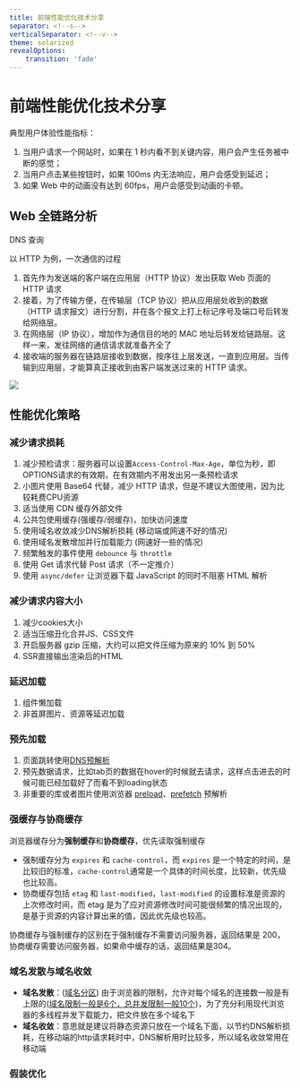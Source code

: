 ```yaml
---
title: 前端性能优化技术分享
separator: <!--s-->
verticalSeparator: <!--v-->
theme: solarized
revealOptions:
    transition: 'fade'
---
```


# 前端性能优化技术分享

典型用户体验性能指标：

1. 当用户请求一个网站时，如果在 1 秒内看不到关键内容，用户会产生任务被中断的感觉；
2. 当用户点击某些按钮时，如果 100ms 内无法响应，用户会感受到延迟；
3. 如果 Web 中的动画没有达到 60fps，用户会感受到动画的卡顿。



## Web 全链路分析

DNS 查询

以 HTTP 为例，一次通信的过程

1. 首先作为发送端的客户端在应用层（HTTP 协议）发出获取 Web 页面的 HTTP 请求
2. 接着，为了传输方便，在传输层（TCP 协议）把从应用层处收到的数据（HTTP 请求报文）进行分割，并在各个报文上打上标记序号及端口号后转发给网络层。
3. 在网络层（IP 协议），增加作为通信目的地的 MAC 地址后转发给链路层。这样一来，发往网络的通信请求就准备齐全了
4. 接收端的服务器在链路层接收到数据，按序往上层发送，一直到应用层。当传输到应用层，才能算真正接收到由客户端发送过来的 HTTP 请求。

![](https://i.loli.net/2019/03/17/5c8e0128be5f2.png)



## 性能优化策略

### 减少请求损耗

1. 减少预检请求：服务器可以设置`Access-Control-Max-Age`，单位为秒，即OPTIONS请求的有效期，在有效期内不用发出另一条预检请求
2. 小图片使用 Base64 代替，减少 HTTP 请求，但是不建议大图使用，因为比较耗费CPU资源
3. 适当使用 CDN 缓存外部文件
4. 公共包使用缓存(强缓存/弱缓存)，加快访问速度
5. 使用域名收敛减少DNS解析损耗 (移动端或网速不好的情况)
6. 使用域名发散增加并行加载能力 (网速好一些的情况)
7. 频繁触发的事件使用 `debounce` 与 `throttle`
8. 使用 Get 请求代替 Post 请求（不一定推介）
9. 使用 `async/defer` 让浏览器下载 JavaScript 的同时不阻塞 HTML 解析

### 减少请求内容大小

1. 减少cookies大小
2. 适当压缩丑化合并JS、CSS文件
3. 开启服务器 gzip 压缩，大约可以把文件压缩为原来的 10% 到 50%
4. SSR直接输出渲染后的HTML

### 延迟加载

1. 组件懒加载
2. 非首屏图片、资源等延迟加载

### 预先加载

1. 页面跳转使用[DNS预解析](https://developer.mozilla.org/zh-CN/docs/Controlling_DNS_prefetching)
2. 预先数据请求，比如tab页的数据在hover的时候就去请求，这样点击进去的时候可能已经加载好了而看不到loading状态
3. 非重要的库或者图片使用浏览器 [preload](https://developer.mozilla.org/zh-CN/docs/Web/HTML/Preloading_content)、[prefetch](https://developer.mozilla.org/zh-CN/docs/Web/HTTP/Link_prefetching_FAQ) 预解析

### 强缓存与协商缓存

浏览器缓存分为**强制缓存**和**协商缓存**，优先读取强制缓存

- 强制缓存分为 `expires` 和 `cache-control`，而 `expires` 是一个特定的时间，是比较旧的标准，`cache-control`通常是一个具体的时间长度，比较新，优先级也比较高。
- 协商缓存包括 `etag` 和 `last-modified`，`last-modified` 的设置标准是资源的上次修改时间，而 etag 是为了应对资源修改时间可能很频繁的情况出现的，是基于资源的内容计算出来的值，因此优先级也较高。

协商缓存与强制缓存的区别在于强制缓存不需要访问服务器，返回结果是 200，协商缓存需要访问服务器，如果命中缓存的话，返回结果是304。

### 域名发散与域名收敛

- **域名发散**：([域名分区](https://segmentfault.com/a/1190000016429232#articleHeader9)) 由于浏览器的限制，允许对每个域名的连接数一般是有上限的([域名限制一般是6个，总并发限制一般10个](https://blog.csdn.net/three_bird/article/details/51312598))，为了充分利用现代浏览器的多线程并发下载能力，把文件放在多个域名下
- **域名收敛**：意思就是建议将静态资源只放在一个域名下面，以节约DNS解析损耗，在移动端的http请求耗时中，DNS解析用时比较多，所以域名收敛常用在移动端

### 假装优化